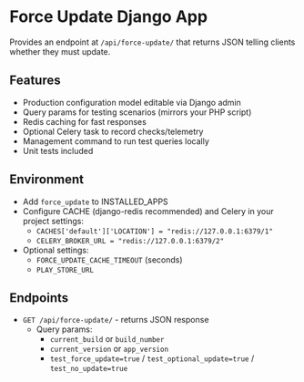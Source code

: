 # Force Update Django App

Provides an endpoint at `/api/force-update/` that returns JSON telling clients whether they must update.

## Features
- Production configuration model editable via Django admin
- Query params for testing scenarios (mirrors your PHP script)
- Redis caching for fast responses
- Optional Celery task to record checks/telemetry
- Management command to run test queries locally
- Unit tests included

## Environment
- Add `force_update` to INSTALLED_APPS
- Configure CACHE (django-redis recommended) and Celery in your project settings:
  - `CACHES['default']['LOCATION'] = "redis://127.0.0.1:6379/1"`
  - `CELERY_BROKER_URL = "redis://127.0.0.1:6379/2"`
- Optional settings:
  - `FORCE_UPDATE_CACHE_TIMEOUT` (seconds)
  - `PLAY_STORE_URL`

## Endpoints
- `GET /api/force-update/` - returns JSON response
  - Query params:
    - `current_build` or `build_number`
    - `current_version` or `app_version`
    - `test_force_update=true` / `test_optional_update=true` / `test_no_update=true`
